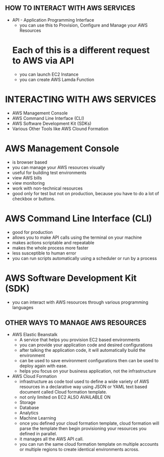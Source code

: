 ## HOW TO INTERACT WITH AWS SERVICES
* API - Application Programming Interface
  - you can use this to Provision, Configure and Manage your AWS Resources
  # Each of this is a different request to AWS via API
  - you can launch EC2 Instance
  - you can create AWS Lamda Function

# INTERACTING WITH AWS SERVICES
- AWS Management Console
- AWS Command Line Interface (CLI)
- AWS Software Development Kit (SDKs)
- Various Other Tools like AWS Clound Formation

# AWS Management Console
- is browser based
- you can manage your AWS resources visually
- useful for building test environments
- view AWS bills
- view monitoring
- work with non-technical resources
- good only for test but not on production, because you have to do a lot of
checkbox or buttons.

# AWS Command Line Interface (CLI)
- good for production
- allows you to make API calls using the terminal on your machine
- makes actions scriptable and repeatable
- makes the whole process more faster
- less susceptible to human error
- you can run scripts automatically using a scheduler or run by a process

# AWS Software Development Kit (SDK)
- you can interact with AWS resources through various programming languages

## OTHER WAYS TO MANAGE AWS RESOURCES
* AWS Elastic Beanstalk
  - A service that helps you provision EC2 based environments
  - you can provide your application code and desired configurations
  - after talking the application code, it will automatically build the environment
  - can be used to save environment configurations then can be used to deploy again
  with ease.
  - helps you focus on your business application, not the infrastructure
* AWS Cloud Formation
  - infrastructure as code tool used to define a wide variety of AWS resources in
  a declarative way using JSON or YAML text based document called Cloud formation
  template.
  - not only limited on EC2
  ALSO AVAILABLE ON
  - Storage
  - Database
  - Analytics
  - Machine Learning
  - once you defined your cloud formation template, cloud formation will parse the
  template then begin provisioning your resources you defined in parallel.
  - it manages all the AWS API call.
  - you can run the same cloud formation template on multiple accounts or multiple
  regions to create identical environments across. 
